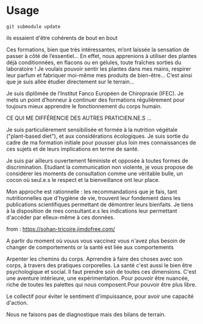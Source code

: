 # Usage

`git submodule update`





ils essaient d'être cohérents de bout en bout

Ces formations, bien que très intéressantes, m’ont laissée la sensation de passer à côté de l’essentiel… En effet, nous apprenions à utiliser des plantes déjà conditionnées, en flacons ou en gélules, toute fraîches sorties du laboratoire ! Je voulais pouvoir sentir les plantes dans mes mains, respirer leur parfum et fabriquer moi-même mes produits de bien-être… C’est ainsi que je suis allée étudier directement sur le terrain…


Je suis diplômée de l’Institut Fanco Européen de Chiropraxie (IFEC). Je mets un point d’honneur à continuer des formations régulièrement pour toujours mieux apprendre le fonctionnement du corps humain.




CE QUI ME DIFFÉRENCIE DES AUTRES PRATICIEN.NE.S ...



Je suis particulièrement sensibilisée et formée à la nutrition végétale ("plant-based diet"), et aux considérations écologiques. Je suis sortie du cadre de ma formation initiale pour pousser plus loin mes connaissances de ces sujets et de leurs implications en terme de santé.



Je suis par ailleurs ouvertement féministe et opposée à toutes formes de discrimination. Etudiant la communication non violente, je vous propose de considérer les moments de consultation comme une véritable bulle, un cocon où seul.e.s le respect et la bienveillance ont leur place.



Mon approche est rationnelle : les recommandations que je fais, tant nutritionnelles que d'hygiène de vie, trouvent leur fondement dans les publications scientifiques permettant de démontrer leurs bienfaits. Je tiens à la disposition de mes consultant.e.s les indications leur permettant d'accéder par elleux-même à ces données.

 from : https://sohan-tricoire.jimdofree.com/

A partir du moment où vouus vous vaccinez vous n'avez plus besoin de changer de comportements or la santé est liée aux comportements

Arpenter les chemins du corps. Aprrendre à faire des choses avec son corps, à travers des pratiques corporelles.
La santé c'est aussi le bien être psychologique et social. Il faut prendre soin de toutes ces dimensions.
C'est une aventure intérieure, une expérimentation. Pour pouvoir être nuancée, riche de toutes les palettes qui nous composent.Pour pouvoir être plus libre.


Le collectif pour éviter le sentiment d'impuissance, pour avoir une capacité d'action.



Nous ne faisons pas de diagnostique mais des bilans de terrain.
